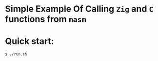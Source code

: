 # Simple Example Of Calling `Zig` and `C` functions from `masm`

# Quick start:
```console
$ ./run.sh
```
